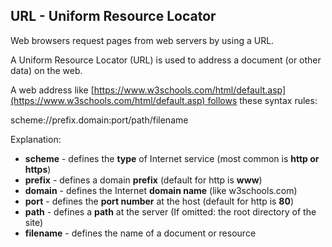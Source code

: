 
## URL - Uniform Resource Locator

Web browsers request pages from web servers by using a URL.

A Uniform Resource Locator (URL) is used to address a document (or other data) on the web.

A web address like [https://www.w3schools.com/html/default.asp](https://www.w3schools.com/html/default.asp) follows these syntax rules:

scheme://prefix.domain:port/path/filename

Explanation:

- **scheme** - defines the **type** of Internet service (most common is **http or https**)
- **prefix** - defines a domain **prefix** (default for http is **www**)
- **domain** - defines the Internet **domain name** (like w3schools.com)
- **port** - defines the **port number** at the host (default for http is **80**)
- **path** - defines a **path** at the server (If omitted: the root directory of the site)
- **filename** - defines the name of a document or resource